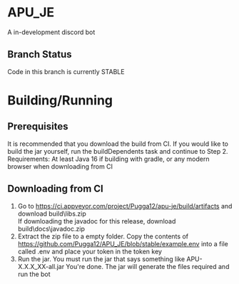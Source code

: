 # APU_JE
A in-development discord bot
## Branch Status
Code in this branch is currently STABLE
# Building/Running
## Prerequisites
It is recommended that you download the build from CI. If you would like to build the jar yourself, run the buildDependents task and continue to Step 2.\
Requirements: At least Java 16 if building with gradle, or any modern browser when downloading from CI
## Downloading from CI
1. Go to https://ci.appveyor.com/project/Pugga12/apu-je/build/artifacts and download build\libs.zip\
If downloading the javadoc for this release, download build\docs\javadoc.zip
2. Extract the zip file to a empty folder. Copy the contents of https://github.com/Pugga12/APU_JE/blob/stable/example.env into a file called .env
and place your token in the token key
3. Run the jar. You must run the jar that says something like APU-X.X.X_XX-all.jar 
You're done. The jar will generate the files required and run the bot
